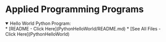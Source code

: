 # Applied Programming Programs
<details open> 
<summary>Hello World Python Program:</summary>
    * [README - Click Here](PythonHelloWorld/README.md)
    * [See All Files - Click Here](PythonHelloWorld)
</details>
